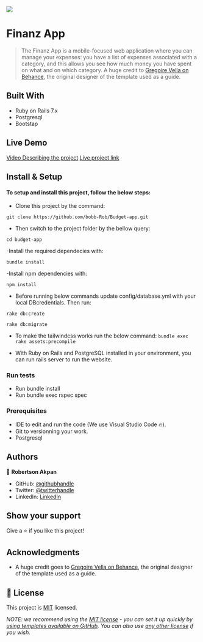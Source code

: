 ![](https://img.shields.io/badge/Microverse-blueviolet)

# Finanz App

> The Finanz App is a mobile-focused web application where you can manage your expenses: you have a list of expenses associated with a category, and this allows you see how much money you have spent on what and on which category. A huge credit to [Gregoire Vella on Behance](https://www.behance.net/gregoirevella), the original designer of the template used as a guide.


## Built With

- Ruby on Rails 7.x
- Postgresql
- Bootstap

## Live Demo
[Video Describing the project](https://www.loom.com/share/8f6ad817b970415598009d2ac5cf31fa)
[Live project link](https://finanzz.herokuapp.com/)


## Install & Setup

#### To setup and install this project, follow the below steps:

- Clone this project by the command:

`git clone https://github.com/bobb-Rob/Budget-app.git`

- Then switch to the project folder by the bellow query:

`cd budget-app`

-Install the required dependecies with:

`bundle install`

-Install npm dependencies with:

`npm install`

- Before running below commands update config/database.yml with your local DBcredentials. Then run:

`rake db:create`

`rake db:migrate`


- To make the tailwindcss works run the below command:
    `bundle exec rake assets:precompile`


- With Ruby on Rails and PostgreSQL installed in your environment, you can run rails server to run the website.


### Run tests

- Run bundle install
- Run bundle exec rspec spec

### Prerequisites

- IDE to edit and run the code (We use Visual Studio Code 🔥).
- Git to versionning your work.
- Postgresql

## Authors

👤 **Robertson Akpan**

- GitHub: [@githubhandle](@bobb-rob)
- Twitter: [@twitterhandle](@___Robertson)
- LinkedIn: [LinkedIn](@RobertsonAkpan)



## Show your support

Give a ⭐️ if you like this project!

## Acknowledgments

- A huge credit goes to [Gregoire Vella on Behance](https://www.behance.net/gregoirevella), the original designer of the template used as a guide.

## 📝 License

This project is [MIT](./LICENSE) licensed.

_NOTE: we recommend using the [MIT license](https://choosealicense.com/licenses/mit/) - you can set it up quickly by [using templates available on GitHub](https://docs.github.com/en/communities/setting-up-your-project-for-healthy-contributions/adding-a-license-to-a-repository). You can also use [any other license](https://choosealicense.com/licenses/) if you wish._
